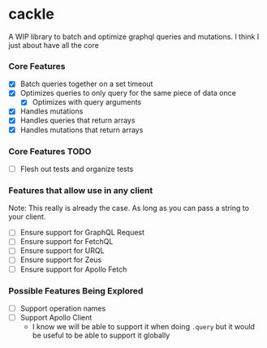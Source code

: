 # cackle

A WIP library to batch and optimize graphql queries and mutations. I think I just about have all the core

### Core Features

- [x] Batch queries together on a set timeout
- [x] Optimizes queries to only query for the same piece of data once
  - [x] Optimizes with query arguments
- [x] Handles mutations
- [x] Handles queries that return arrays
- [x] Handles mutations that return arrays

### Core Features TODO

- [ ] Flesh out tests and organize tests

### Features that allow use in any client

Note: This really is already the case. As long as you can pass a string to your client.

- [ ] Ensure support for GraphQL Request
- [ ] Ensure support for FetchQL
- [ ] Ensure support for URQL
- [ ] Ensure support for Zeus
- [ ] Ensure support for Apollo Fetch

### Possible Features Being Explored

- [ ] Support operation names
- [ ] Support Apollo Client
  - I know we will be able to support it when doing `.query` but it would be useful to be able to support it globally

